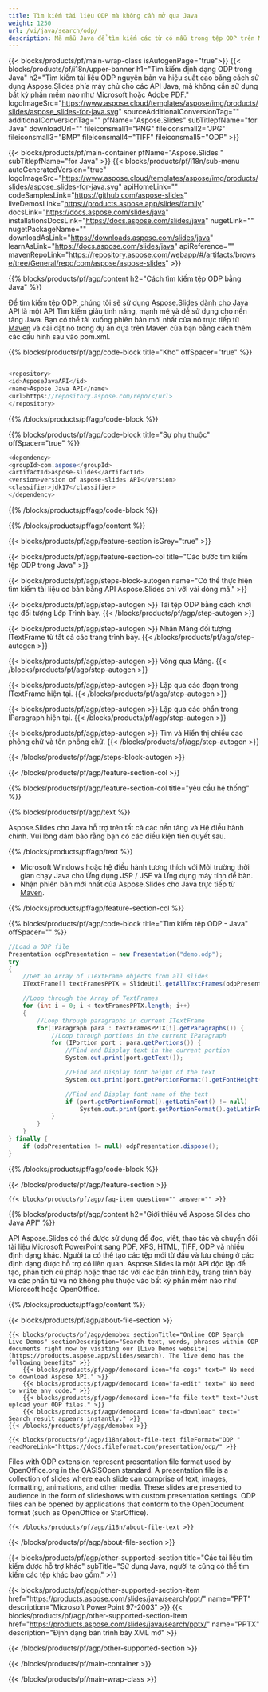 ```yaml
---
title: Tìm kiếm tài liệu ODP mà không cần mở qua Java
weight: 1250
url: /vi/java/search/odp/ 
description: Mã mẫu Java để tìm kiếm các từ có mẫu trong tệp ODP trên Môi trường thời gian chạy Java cho Ứng dụng JSP / JSF và Ứng dụng máy tính để bàn.
---
```


{{< blocks/products/pf/main-wrap-class isAutogenPage="true">}}
{{< blocks/products/pf/i18n/upper-banner h1="Tìm kiếm định dạng ODP trong Java" h2="Tìm kiếm tài liệu ODP nguyên bản và hiệu suất cao bằng cách sử dụng Aspose.Slides phía máy chủ cho các API Java, mà không cần sử dụng bất kỳ phần mềm nào như Microsoft hoặc Adobe PDF." logoImageSrc="https://www.aspose.cloud/templates/aspose/img/products/slides/aspose_slides-for-java.svg" sourceAdditionalConversionTag="" additionalConversionTag="" pfName="Aspose.Slides" subTitlepfName="for Java" downloadUrl="" fileiconsmall1="PNG" fileiconsmall2="JPG" fileiconsmall3="BMP" fileiconsmall4="TIFF" fileiconsmall5="ODP" >}}

{{< blocks/products/pf/main-container pfName="Aspose.Slides " subTitlepfName="for Java" >}}
{{< blocks/products/pf/i18n/sub-menu autoGeneratedVersion="true" logoImageSrc="https://www.aspose.cloud/templates/aspose/img/products/slides/aspose_slides-for-java.svg" apiHomeLink="" codeSamplesLink="https://github.com/aspose-slides" liveDemosLink="https://products.aspose.app/slides/family" docsLink="https://docs.aspose.com/slides/java" installationsDocsLink="https://docs.aspose.com/slides/java" nugetLink="" nugetPackageName="" downloadAsLink="https://downloads.aspose.com/slides/java" learnAsLink="https://docs.aspose.com/slides/java" apiReference="" mavenRepoLink="https://repository.aspose.com/webapp/#/artifacts/browse/tree/General/repo/com/aspose/aspose-slides" >}}

{{% blocks/products/pf/agp/content h2="Cách tìm kiếm tệp ODP bằng Java" %}}

 Để tìm kiếm tệp ODP, chúng tôi sẽ sử dụng
 [Aspose.Slides dành cho Java](https://products.aspose.com/slides/java)
 API là một API Tìm kiếm giàu tính năng, mạnh mẽ và dễ sử dụng cho nền tảng Java. Bạn có thể tải xuống phiên bản mới nhất của nó trực tiếp từ
 [Maven](https://repository.aspose.com/webapp/#/artifacts/browse/tree/General/repo/com/aspose/aspose-slides)
 và cài đặt nó trong dự án dựa trên Maven của bạn bằng cách thêm các cấu hình sau vào pom.xml.

{{% blocks/products/pf/agp/code-block title="Kho" offSpacer="true" %}}

```cs

<repository>
<id>AsposeJavaAPI</id>
<name>Aspose Java API</name>
<url>https://repository.aspose.com/repo/</url>
</repository>

```

{{% /blocks/products/pf/agp/code-block %}}

{{% blocks/products/pf/agp/code-block title="Sự phụ thuộc" offSpacer="true" %}}

```cs
<dependency>
<groupId>com.aspose</groupId>
<artifactId>aspose-slides</artifactId>
<version>version of aspose-slides API</version>
<classifier>jdk17</classifier>
</dependency>

```

{{% /blocks/products/pf/agp/code-block %}}

{{% /blocks/products/pf/agp/content %}}

{{< blocks/products/pf/agp/feature-section isGrey="true" >}}


{{< blocks/products/pf/agp/feature-section-col title="Các bước tìm kiếm tệp ODP trong Java" >}}

{{< blocks/products/pf/agp/steps-block-autogen name="Có thể thực hiện tìm kiếm tài liệu cơ bản bằng API Aspose.Slides chỉ với vài dòng mã." >}}

{{< blocks/products/pf/agp/step-autogen >}}
Tải tệp ODP bằng cách khởi tạo đối tượng Lớp Trình bày.
{{< /blocks/products/pf/agp/step-autogen >}}

{{< blocks/products/pf/agp/step-autogen >}}
Nhận Mảng đối tượng ITextFrame từ tất cả các trang trình bày.
{{< /blocks/products/pf/agp/step-autogen >}}

{{< blocks/products/pf/agp/step-autogen >}}
Vòng qua Mảng.
{{< /blocks/products/pf/agp/step-autogen >}}

{{< blocks/products/pf/agp/step-autogen >}}
Lặp qua các đoạn trong ITextFrame hiện tại.
{{< /blocks/products/pf/agp/step-autogen >}}

{{< blocks/products/pf/agp/step-autogen >}}
Lặp qua các phần trong IParagraph hiện tại.
{{< /blocks/products/pf/agp/step-autogen >}}

{{< blocks/products/pf/agp/step-autogen >}}
Tìm và Hiển thị chiều cao phông chữ và tên phông chữ.
{{< /blocks/products/pf/agp/step-autogen >}}

{{< /blocks/products/pf/agp/steps-block-autogen >}}

{{< /blocks/products/pf/agp/feature-section-col >}}

{{% blocks/products/pf/agp/feature-section-col title="yêu cầu hệ thống" %}}

{{% blocks/products/pf/agp/text %}}

 Aspose.Slides cho Java hỗ trợ trên tất cả các nền tảng và Hệ điều hành chính. Vui lòng đảm bảo rằng bạn có các điều kiện tiên quyết sau.

{{% /blocks/products/pf/agp/text %}}

- Microsoft Windows hoặc hệ điều hành tương thích với Môi trường thời gian chạy Java cho Ứng dụng JSP / JSF và Ứng dụng máy tính để bàn.
- Nhận phiên bản mới nhất của Aspose.Slides cho Java trực tiếp từ
 [Maven](https://repository.aspose.com/webapp/#/artifacts/browse/tree/General/repo/com/aspose/aspose-slides).

{{% /blocks/products/pf/agp/feature-section-col %}}

{{% blocks/products/pf/agp/code-block title="Tìm kiếm tệp ODP - Java" offSpacer="" %}}

```cs
//Load a ODP file
Presentation odpPresentation = new Presentation("demo.odp");
try 
{
    //Get an Array of ITextFrame objects from all slides
    ITextFrame[] textFramesPPTX = SlideUtil.getAllTextFrames(odpPresentation, true);

    //Loop through the Array of TextFrames
    for (int i = 0; i < textFramesPPTX.length; i++)
    {
        //Loop through paragraphs in current ITextFrame
        for(IParagraph para : textFramesPPTX[i].getParagraphs()) {
            //Loop through portions in the current IParagraph
            for (IPortion port : para.getPortions()) {
                //Find and Display text in the current portion
                System.out.print(port.getText());

                //Find and Display font height of the text
                System.out.print(port.getPortionFormat().getFontHeight());

                //Find and Display font name of the text
                if (port.getPortionFormat().getLatinFont() != null)
                    System.out.print(port.getPortionFormat().getLatinFont().getFontName());
            }
        }
    }
} finally {
    if (odpPresentation != null) odpPresentation.dispose();
}  

```

{{% /blocks/products/pf/agp/code-block %}}

{{< /blocks/products/pf/agp/feature-section >}}

    {{< blocks/products/pf/agp/faq-item question="" answer="" >}}
 

<!-- aboutfile Starts -->

{{% blocks/products/pf/agp/content h2="Giới thiệu về Aspose.Slides cho Java API" %}}

 API Aspose.Slides có thể được sử dụng để đọc, viết, thao tác và chuyển đổi tài liệu Microsoft PowerPoint sang PDF, XPS, HTML, TIFF, ODP và nhiều định dạng khác. Người ta có thể tạo các tệp mới từ đầu và lưu chúng ở các định dạng được hỗ trợ có liên quan. Aspose.Slides là một API độc lập để tạo, phân tích cú pháp hoặc thao tác với các bản trình bày, trang trình bày và các phần tử và nó không phụ thuộc vào bất kỳ phần mềm nào như Microsoft hoặc OpenOffice.  



{{% /blocks/products/pf/agp/content %}}

{{< blocks/products/pf/agp/about-file-section >}}

    {{< blocks/products/pf/agp/demobox sectionTitle="Online ODP Search Live Demos" sectionDescription="Search text, words, phrases within ODP documents right now by visiting our [Live Demos website](https://products.aspose.app/slides/search). The live demo has the following benefits" >}}
        {{< blocks/products/pf/agp/democard icon="fa-cogs" text=" No need to download Aspose API." >}}
        {{< blocks/products/pf/agp/democard icon="fa-edit" text=" No need to write any code." >}}
        {{< blocks/products/pf/agp/democard icon="fa-file-text" text="Just upload your ODP files." >}}
        {{< blocks/products/pf/agp/democard icon="fa-download" text=" Search result appears instantly." >}}
    {{< /blocks/products/pf/agp/demobox >}}

    {{< blocks/products/pf/agp/i18n/about-file-text fileFormat="ODP " readMoreLink="https://docs.fileformat.com/presentation/odp/" >}}
Files with ODP extension represent presentation file format used by OpenOffice.org in the OASISOpen standard. A presentation file is a collection of slides where each slide can comprise of text, images, formatting, animations, and other media. These slides are presented to audience in the form of slideshows with custom presentation settings. ODP files can be opened by applications that conform to the OpenDocument format (such as OpenOffice or StarOffice). 

    {{< /blocks/products/pf/agp/i18n/about-file-text >}}

{{< /blocks/products/pf/agp/about-file-section >}}

<!-- aboutfile Ends -->

{{< blocks/products/pf/agp/other-supported-section title="Các tài liệu tìm kiếm được hỗ trợ khác" subTitle="Sử dụng Java, người ta cũng có thể tìm kiếm các tệp khác bao gồm." >}}

{{< blocks/products/pf/agp/other-supported-section-item href="https://products.aspose.com/slides/java/search/ppt/" name="PPT" description="Microsoft PowerPoint 97-2003" >}}
{{< blocks/products/pf/agp/other-supported-section-item href="https://products.aspose.com/slides/java/search/pptx/" name="PPTX" description="Định dạng bản trình bày XML mở" >}}

{{< /blocks/products/pf/agp/other-supported-section >}}

{{< /blocks/products/pf/main-container >}}
    
{{< /blocks/products/pf/main-wrap-class >}}